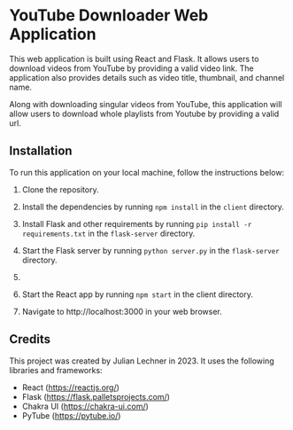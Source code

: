 # YouTube Downloader Web Application

This web application is built using React and Flask. It allows users to download videos from YouTube by providing a valid video link. The application also provides details such as video title, thumbnail, and channel name.

Along with downloading singular videos from YouTube, this application will allow users to download whole playlists from Youtube by providing a valid url. 

## Installation

To run this application on your local machine, follow the instructions below:

1. Clone the repository.

2. Install the dependencies by running `npm install` in the `client` directory.

3. Install Flask and other requirements by running `pip install -r requirements.txt` in the `flask-server` directory.

4. Start the Flask server by running `python server.py` in the `flask-server` directory.

5. 

6. Start the React app by running `npm start` in the client directory.

7. Navigate to http://localhost:3000 in your web browser.

## Credits

This project was created by Julian Lechner in 2023. It uses the following libraries and frameworks:

- React (https://reactjs.org/)
- Flask (https://flask.palletsprojects.com/)
- Chakra UI (https://chakra-ui.com/)
- PyTube (https://pytube.io/)

